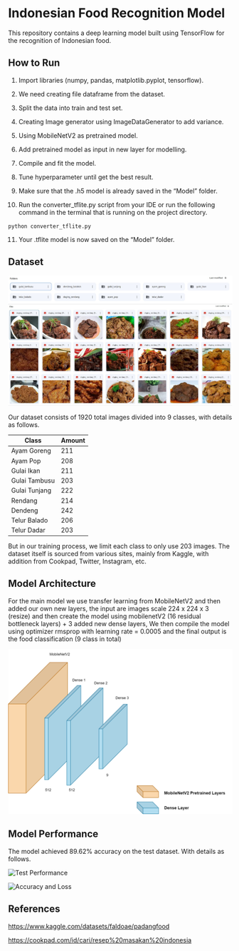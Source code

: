 # Indonesian Food Recognition Model
This repository contains a deep learning model built using TensorFlow for the recognition of Indonesian food.

## How to Run
1. Import libraries (numpy, pandas, matplotlib.pyplot, tensorflow).

2. We need creating file dataframe from the dataset.

3. Split the data into train and test set.

4. Creating Image generator using ImageDataGenerator to add variance.

5. Using MobileNetV2 as pretrained model.

6. Add pretrained model as input in new layer for modelling.

7. Compile and fit the model.

8. Tune hyperparameter until get the best result.

9. Make sure that the .h5 model is already saved in the “Model” folder. 

10. Run the converter_tflite.py script from your IDE or run the following command in the terminal that is running on the project directory. 
```
python converter_tflite.py
```
11. Your .tflite model is now saved on the “Model” folder. 

## Dataset
![Dataset_SS](Documentation/Dataset.jpg)

Our dataset consists of 1920 total images divided into 9 classes, with details as follows.

| Class | Amount | 
| --- | --- |
| Ayam Goreng | 211 |
| Ayam Pop | 208 |
| Gulai Ikan | 211 |
| Gulai Tambusu | 203 |
| Gulai Tunjang | 222 |
| Rendang | 214 |
| Dendeng | 242 |
| Telur Balado | 206 |
| Telur Dadar | 203 |

But in our training process, we limit each class to only use 203 images. The dataset itself is sourced from various sites, mainly from Kaggle, with addition from Cookpad, Twitter, Instagram, etc.

## Model Architecture
For the main model we use transfer learning from MobileNetV2 and then added our own new layers, the input are images scale 224 x 224 x 3 (resize) and then create the model using mobilenetV2 (16 residual bottleneck layers) + 3 added new dense layers,  We then compile the model using optimizer rmsprop with learning rate = 0.0005 and the final output is the food classification (9 class in total)

![Arsitektur Model](Documentation/CNN_Model_Architecture.png) 

## Model Performance
The model achieved 89.62% accuracy on the test dataset. With details as follows.

![Test Performance](https://raw.githubusercontent.com/Soto-Sok-Foto-Bangkit-Capstone/Soto-Machine-Learning/main/Documentation/Test%20Dataset%20Performance.jpg)


![Accuracy and Loss](https://raw.githubusercontent.com/Soto-Sok-Foto-Bangkit-Capstone/Soto-Machine-Learning/main/Documentation/Loss%20and%20Accuracy.jpg)

## References
https://www.kaggle.com/datasets/faldoae/padangfood 

https://cookpad.com/id/cari/resep%20masakan%20indonesia
